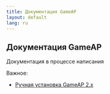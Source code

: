 ```yaml
---
title: Документация GameAP
layout: default
lang: ru
---
```


## Документация GameAP

Документация в процессе написания

Важное:
* [Ручная установка GameAP 2.x](/ru/manual_install.html)